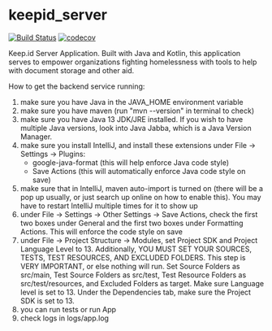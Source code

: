 # keepid_server
[![Build Status](https://travis-ci.com/crchong1/keepid_server.svg?token=ZfxxuGjvV4UyCBCswM7B&branch=master)](https://travis-ci.com/crchong1/keepid_server)
[![codecov](https://codecov.io/gh/crchong1/keepid_server/branch/master/graph/badge.svg?token=4wI4QFPmQv)](https://codecov.io/gh/crchong1/keepid_server)

Keep.id Server Application. Built with Java and Kotlin, this application serves to empower organizations fighting homelessness with tools to help with document storage and other aid.

How to get the backend service running:
1) make sure you have Java in the JAVA_HOME environment variable
2) make sure you have maven (run "mvn --version" in terminal to check)
3) make sure you have Java 13 JDK/JRE installed. If you wish to have multiple Java versions, look into Java Jabba, which is a Java Version Manager.
4) make sure you install IntelliJ, and install these extensions under File -> Settings -> Plugins:
    - google-java-format (this will help enforce Java code style)
    - Save Actions (this will automatically enforce Java code style on save)
5) make sure that in IntelliJ, maven auto-import is turned on (there will be a pop up usually, or just search up online on how to enable this). You may have to restart IntelliJ multiple times for it to show up
6) under File -> Settings -> Other Settings -> Save Actions, check the first two boxes under General and the first two boxes under Formatting Actions. This will enforce the code style on save
7) under File -> Project Structure -> Modules, set Project SDK and Project Language Level to 13. Additionally, YOU MUST SET YOUR SOURCES, TESTS, TEST RESOURCES, AND EXCLUDED FOLDERS. This step is VERY IMPORTANT, or else nothing will run. Set Source Folders as src/main, Test Source Folders as src/test, Test Resource Folders as src/test/resources, and Excluded Folders as target. Make sure Language level is set to 13. Under the Dependencies tab, make sure the Project SDK is set to 13. 
8) you can run tests or run App
9) check logs in logs/app.log
